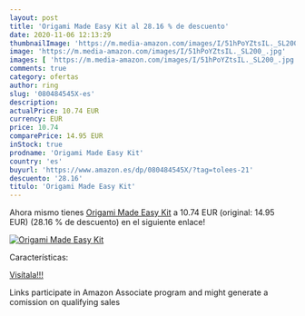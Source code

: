 ```yaml
---
layout: post
title: 'Origami Made Easy Kit al 28.16 % de descuento'
date: 2020-11-06 12:13:29
thumbnailImage: 'https://m.media-amazon.com/images/I/51hPoYZtsIL._SL200_.jpg'
image: 'https://m.media-amazon.com/images/I/51hPoYZtsIL._SL200_.jpg'
images: [ 'https://m.media-amazon.com/images/I/51hPoYZtsIL._SL200_.jpg' ]
comments: true
category: ofertas
author: ring
slug: '080484545X-es'
description:
actualPrice: 10.74 EUR
currency: EUR
price: 10.74
comparePrice: 14.95 EUR
inStock: true
prodname: 'Origami Made Easy Kit'
country: 'es'
buyurl: 'https://www.amazon.es/dp/080484545X/?tag=tolees-21'
descuento: '28.16'
titulo: 'Origami Made Easy Kit'
---
```


Ahora mismo tienes [Origami Made Easy Kit](https://www.amazon.es/dp/080484545X/?tag=tolees-21) a 10.74 EUR (original: 14.95 EUR) (28.16 %  de descuento) en el siguiente enlace!

[![Origami Made Easy Kit](https://m.media-amazon.com/images/I/51hPoYZtsIL._SL200_.jpg)](https://www.amazon.es/dp/080484545X/?tag=tolees-21)

Características:


[Visítala!!!](https://www.amazon.es/dp/080484545X/?tag=tolees-21)

Links participate in Amazon Associate program and might generate a comission on qualifying sales

